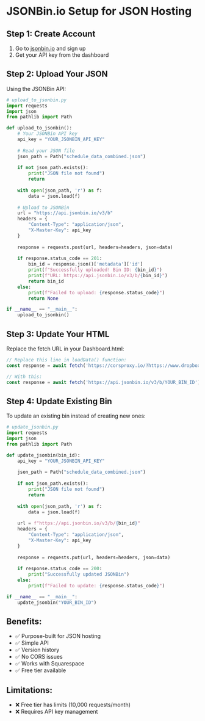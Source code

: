 # JSONBin.io Setup for JSON Hosting

## Step 1: Create Account
1. Go to [jsonbin.io](https://jsonbin.io) and sign up
2. Get your API key from the dashboard

## Step 2: Upload Your JSON
Using the JSONBin API:

```python
# upload_to_jsonbin.py
import requests
import json
from pathlib import Path

def upload_to_jsonbin():
    # Your JSONBin API key
    api_key = "YOUR_JSONBIN_API_KEY"
    
    # Read your JSON file
    json_path = Path("schedule_data_combined.json")
    
    if not json_path.exists():
        print("JSON file not found")
        return
    
    with open(json_path, 'r') as f:
        data = json.load(f)
    
    # Upload to JSONBin
    url = "https://api.jsonbin.io/v3/b"
    headers = {
        "Content-Type": "application/json",
        "X-Master-Key": api_key
    }
    
    response = requests.post(url, headers=headers, json=data)
    
    if response.status_code == 201:
        bin_id = response.json()['metadata']['id']
        print(f"Successfully uploaded! Bin ID: {bin_id}")
        print(f"URL: https://api.jsonbin.io/v3/b/{bin_id}")
        return bin_id
    else:
        print(f"Failed to upload: {response.status_code}")
        return None

if __name__ == "__main__":
    upload_to_jsonbin()
```

## Step 3: Update Your HTML
Replace the fetch URL in your Dashboard.html:

```javascript
// Replace this line in loadData() function:
const response = await fetch('https://corsproxy.io/?https://www.dropbox.com/scl/fi/osj8mpndudzz705pwjsxx/schedule_data_combined.json?rlkey=zx9s7kiyd2yhwqcsrjb3ozmv7&st=sysxua2t&raw=1');

// With this:
const response = await fetch('https://api.jsonbin.io/v3/b/YOUR_BIN_ID');
```

## Step 4: Update Existing Bin
To update an existing bin instead of creating new ones:

```python
# update_jsonbin.py
import requests
import json
from pathlib import Path

def update_jsonbin(bin_id):
    api_key = "YOUR_JSONBIN_API_KEY"
    
    json_path = Path("schedule_data_combined.json")
    
    if not json_path.exists():
        print("JSON file not found")
        return
    
    with open(json_path, 'r') as f:
        data = json.load(f)
    
    url = f"https://api.jsonbin.io/v3/b/{bin_id}"
    headers = {
        "Content-Type": "application/json",
        "X-Master-Key": api_key
    }
    
    response = requests.put(url, headers=headers, json=data)
    
    if response.status_code == 200:
        print("Successfully updated JSONBin")
    else:
        print(f"Failed to update: {response.status_code}")

if __name__ == "__main__":
    update_jsonbin("YOUR_BIN_ID")
```

## Benefits:
- ✅ Purpose-built for JSON hosting
- ✅ Simple API
- ✅ Version history
- ✅ No CORS issues
- ✅ Works with Squarespace
- ✅ Free tier available

## Limitations:
- ❌ Free tier has limits (10,000 requests/month)
- ❌ Requires API key management 